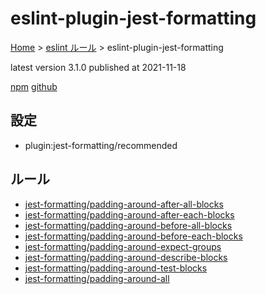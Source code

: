 # eslint-plugin-jest-formatting

[Home](../../index.md) >
[eslint ルール](../index.md) >
eslint-plugin-jest-formatting

latest version 3.1.0 published at 2021-11-18

[npm](https://www.npmjs.com/package/eslint-plugin-jest-formatting)
[github](https://github.com/dangreenisrael/eslint-plugin-jest-formatting)

## 設定

- plugin:jest-formatting/recommended

## ルール

- [jest-formatting/padding-around-after-all-blocks](./jest-formatting/padding-around-after-all-blocks.md)
- [jest-formatting/padding-around-after-each-blocks](./jest-formatting/padding-around-after-each-blocks.md)
- [jest-formatting/padding-around-before-all-blocks](./jest-formatting/padding-around-before-all-blocks.md)
- [jest-formatting/padding-around-before-each-blocks](./jest-formatting/padding-around-before-each-blocks.md)
- [jest-formatting/padding-around-expect-groups](./jest-formatting/padding-around-expect-groups.md)
- [jest-formatting/padding-around-describe-blocks](./jest-formatting/padding-around-describe-blocks.md)
- [jest-formatting/padding-around-test-blocks](./jest-formatting/padding-around-test-blocks.md)
- [jest-formatting/padding-around-all](./jest-formatting/padding-around-all.md)
